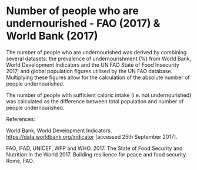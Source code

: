 # Number of people who are undernourished - FAO (2017) & World Bank (2017)

The number of people who are undernourished was derived by combining several datasets: the prevalence of undernourishment (%) from World Bank, World Development Indicators and the UN FAO State of Food Insecurity 2017; and global population figures utilised by the UN FAO database. Multiplying these figures allow for the calculation of the absolute number of people undernourished.

The number of people with sufficient caloric intake (i.e. not undernourished) was calculated as the difference between total population and number of people undernourished.

References:

World Bank, World Development Indicators. https://data.worldbank.org/indicator [accessed 25th September 2017].

FAO, IFAD, UNICEF, WFP and WHO. 2017. The State of Food Security and Nutrition in the World 2017. Building resilience for peace and food security. Rome, FAO.